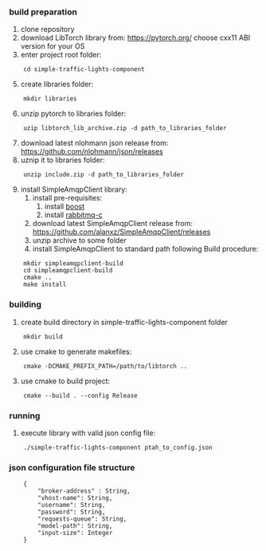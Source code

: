 ### build preparation
1. clone repository
2. download LibTorch library from: https://pytorch.org/  choose cxx11 ABI version for your OS
3. enter project root folder:
```
    cd simple-traffic-lights-component 
```
5. create libraries folder:
```
    mkdir libraries
```
6. unzip pytorch to libraries folder:
```
    uzip libtorch_lib_archive.zip -d path_to_libraries_folder
```
7. download latest nlohmann json release from: https://github.com/nlohmann/json/releases
8. uznip it to libraries folder:
```
    unzip include.zip -d path_to_libraries_folder
```
9. install SimpleAmqpClient library:
    1. install pre-requisites:
        1. install [boost](https://www.boost.org/users/history/version_1_73_0.html)
        2. install [rabbitmq-c](https://github.com/alanxz/rabbitmq-c)
    2. download latest SimpleAmqpClient release from: https://github.com/alanxz/SimpleAmqpClient/releases
    3. unzip archive to some folder
    4. install SimpleAmqpClient to standard path following Build procedure:
```
    mkdir simpleamqpclient-build
    cd simpleamqpclient-build
    cmake ..
    make install
```
### building
1. create build directory in simple-traffic-lights-component folder
```
    mkdir build
```
2. use cmake to generate makefiles:
```
    cmake -DCMAKE_PREFIX_PATH=/path/to/libtorch ..
```
3. use cmake to build project:
```
    cmake --build . --config Release
```
### running
1. execute library with valid json config file:
```
    ./simple-traffic-lights-component ptah_to_config.json
```
### json configuration file structure
```
    {
        "broker-address" : String,
        "vhost-name": String,
        "username": String,
        "password": String,
        "requests-queue": String,
        "model-path": String,
        "input-size": Integer
    }
```
